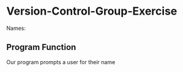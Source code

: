 # Version-Control-Group-Exercise
Names: 

## Program Function
Our program prompts a user for their name
